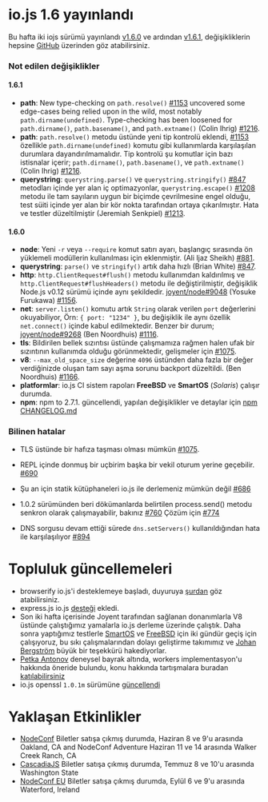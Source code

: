 # io.js 1.6 yayınlandı
Bu hafta iki iojs sürümü yayınlandı [v1.6.0](https://iojs.org/dist/v1.6.0/) ve ardından  [v1.6.1](https://iojs.org/dist/v1.6.1/), değişikliklerin hepsine [GitHub](https://github.com/iojs/io.js/blob/v1.x/CHANGELOG.md) üzerinden göz atabilirsiniz.

### Not edilen değişiklikler

#### 1.6.1

* **path**: New type-checking on `path.resolve()` [#1153](https://github.com/iojs/io.js/pull/1153) uncovered some edge-cases being relied upon in the wild, most notably `path.dirname(undefined)`. Type-checking has been loosened for `path.dirname()`, `path.basename()`, and `path.extname()` (Colin Ihrig) [#1216](https://github.com/iojs/io.js/pull/1216).
* **path**: `path.resolve()` metodu üstünde yeni tip kontrolü eklendi, [#1153](https://github.com/iojs/io.js/pull/1153) özellikle `path.dirname(undefined)` komutu gibi kullanımlarda karşılaşılan durumlara dayandırılmamalıdır. Tip kontrolü şu komutlar için bazı istisnalar içerir; `path.dirname()`, `path.basename()`, ve `path.extname()` (Colin Ihrig) [#1216](https://github.com/iojs/io.js/pull/1216).
* **querystring**: `querystring.parse()` ve `querystring.stringify()` [#847](https://github.com/iojs/io.js/pull/847) metodları içinde yer alan iç optimazyonlar, `querystring.escape()` [#1208](https://github.com/iojs/io.js/issues/1208) metodu ile tam sayıların uygun bir biçimde çevrilmesine engel olduğu, test süiti içinde yer alan bir kör nokta tarafından ortaya çıkarılmıştır. Hata ve testler düzeltilmiştir (Jeremiah Senkpiel) [#1213](https://github.com/iojs/io.js/pull/1213).

#### 1.6.0

* **node**: Yeni `-r` veya `--require` komut satırı ayarı, başlangıç sırasında ön yüklemeli modüllerin kullanılması için eklenmiştir. (Ali Ijaz Sheikh) [#881](https://github.com/iojs/io.js/pull/881).
* **querystring**: `parse()` ve `stringify()` artık daha hızlı (Brian White) [#847](https://github.com/iojs/io.js/pull/847).
* **http**: `http.ClientRequest#flush()` metodu kullanımdan kaldırılmış ve `http.ClientRequest#flushHeaders()` metodu ile değiştirilmiştir, değişiklik Node.js v0.12 sürümü içinde aynı şekildedir. [joyent/node#9048](https://github.com/joyent/node/pull/9048) (Yosuke Furukawa) [#1156](https://github.com/iojs/io.js/pull/1156).
* **net**: `server.listen()` komutu artık `String` olarak verilen `port` değerlerini okuyabiliyor, Örn: `{ port: "1234" }`, bu değişiklik ile aynı özellik `net.connect()` içinde kabul edilmektedir. Benzer bir durum; [joyent/node#9268](https://github.com/joyent/node/pull/9268) (Ben Noordhuis) [#1116](https://github.com/iojs/io.js/pull/1116).
* **tls**: Bildirilen bellek sızıntısı üstünde çalışmamıza rağmen halen ufak bir sızıntının kullanımda olduğu görünmektedir, gelişmeler için [#1075](https://github.com/iojs/io.js/issues/1075).
* **v8**: `--max_old_space_size` değerine `4096` üstünden daha fazla bir değer verdiğinizde oluşan tam sayı aşma sorunu backport düzeltildi. (Ben Noordhuis) [#1166](https://github.com/iojs/io.js/pull/1166).
* **platformlar**: io.js CI sistem rapoları **FreeBSD** ve **SmartOS** (_Solaris_) çalışır durumda.
* **npm**: npm to 2.7.1. güncellendi, yapılan değişiklikler ve detaylar için [npm CHANGELOG.md](https://github.com/npm/npm/blob/master/CHANGELOG.md#v271-2015-03-05)

### Bilinen hatalar

* TLS üstünde bir hafıza taşması olması mümkün [#1075](https://github.com/iojs/io.js/issues/1075).
* REPL içinde donmuş bir uçbirim başka bir vekil oturum yerine geçebilir. [#690](https://github.com/iojs/io.js/issues/690)
* Şu an için statik kütüphaneleri io.js ile derlemeniz mümkün değil [#686](https://github.com/iojs/io.js/issues/686)

* 1.0.2 sürümünden beri dökümanlarda belirtilen process.send() metodu senkron olarak çalışmayabilir, bakınız [#760](https://github.com/iojs/io.js/issues/760) Çözüm için [#774](https://github.com/iojs/io.js/issues/774)

* DNS sorgusu devam ettiği sürede `dns.setServers()` kullanıldığından hata ile karşılaşılıyor [#894](https://github.com/iojs/io.js/issues/894)

# Topluluk güncellemeleri

* browserify io.js'i desteklemeye başladı, duyuruya [şurdan](https://twitter.com/yosuke_furukawa/status/577150547850969088) göz atabilirsiniz.
* express.js io.js [desteği](https://github.com/strongloop/express/commit/165660811aa9ba5f3733a7b033894f3d9a9c5e60) ekledi.
* Son iki hafta içerisinde Joyent tarafından sağlanan donanımlarla V8 üstünde çalıştığımız yamalarla io.js derleme üzerinde çalıştık. Daha sonra yaptığımız testlerle [SmartOS](https://github.com/iojs/build/pull/64) ve [FreeBSD](https://github.com/iojs/io.js/pull/1167) için iki gündür geçiş için çalışıyoruz, bu sıkı çalışmalarından dolayı geliştirme takımımız ve [Johan Bergström](https://github.com/jbergstroem) büyük bir teşekkürü hakediyorlar.
* [Petka Antonov](https://github.com/petkaantonov) deneysel bayrak altında, workers implementasyon'u hakkında öneride bulundu, konu hakkında tartışmalara buradan [katılabilirsiniz](https://github.com/iojs/io.js/pull/1159)
* io.js openssl `1.0.1m` sürümüne [güncellendi](https://github.com/iojs/io.js/pull/1206) 

# Yaklaşan Etkinlikler

* [NodeConf](http://nodeconf.com/) Biletler satışa çıkmış durumda, Haziran 8 ve 9'u arasında Oakland, CA and NodeConf Adventure Haziran 11 ve 14 arasında Walker Creek Ranch, CA
* [CascadiaJS](http://2015.cascadiajs.com/) Biletler satışa çıkmış durumda, Temmuz 8 ve 10'u arasında Washington State
* [NodeConf EU](http://nodeconf.eu/) Biletler satışa çıkmış durumda, Eylül 6 ve  9'u arasında  Waterford, Ireland
